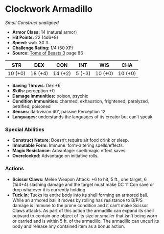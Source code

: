 # Clockwork Armadillo

*Small* *Construct* *unaligned*

- **Armor Class:** 14 (natural armor)
- **Hit Points:** 22 (4d6+8)
- **Speed:** walk 30 ft.
- **Challenge Rating:** 1/4 (50 XP)
- **Source:** [Tome of Beasts 3](https://koboldpress.com/kpstore/product/tome-of-beasts-3-for-5th-edition/) page 86

| STR | DEX | CON | INT | WIS | CHA |
| --- | --- | --- | --- | --- | --- |
| 10 (+0) | 18 (+4) | 14 (+2) | 5 (-3) | 10 (+0) | 10 (+0) |

- **Saving Throws**: Dex +6
- **Skills:** perception +0
- **Damage Immunities:** poison, psychic
- **Condition Immunities:** charmed, exhaustion, frightened, paralyzed, petrified, poisoned
- **Senses:** darkvision 60', passive Perception 12
- **Languages:** understands the languages of its creator but can’t speak
### Special Abilities
- **Construct Nature:** Doesn’t require air food drink or sleep.
- **Immutable Form:** Immune: form-altering spells/effects.
- **Magic Resistance:** Advantage: spell/magic effect saves.
- **Overclocked:** Advantage on initiative rolls.
### Actions
- **Scissor Claws:** Melee Weapon Attack: +6 to hit, 5 ft., one target, 6 (1d4+4) slashing damage and the target must make DC 11 Con save or drop whatever it is currently holding.
- **Tuck In:** Tucks its entire body into its shell forming an armored ball. While an armored ball it moves by rolling has resistance to B/P/S damage is immune to the prone condition and it can’t make Scissor Claws attacks. As part of this action the armadillo can expand its shell outward to contain one object of its size or smaller that isn’t being worn or carried and is within 5 ft. of the armadillo. The armadillo can uncurl its body and release any contained item as a bonus action.


